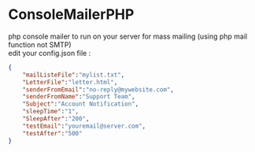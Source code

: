 # ConsoleMailerPHP
php console mailer to run on your server for mass mailing (using php mail function not SMTP)<br>
edit your config.json file : <br>
```json
{
	"mailListeFile":"mylist.txt",
	"LetterFile":"letter.html",
	"senderFromEmail":"no-reply@mywebsite.com",
	"senderFromName":"Support Team",
	"Subject":"Account Notification",
	"sleepTime":"1",
	"SleepAfter":"200",
	"testEmail":"youremail@server.com",
	"testAfter":"500"
}
```
